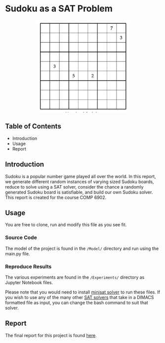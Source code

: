 # Sudoku as a SAT Problem #

<center> <img src="https://github.com/vin-nag/Sudoku-SAT/blob/master/Results/sudoku.png" alt="Unsolved Sudoku Grid" width="300px"/> </center>

## Table of Contents
* Introduction
* Usage
* Report

## Introduction
Sudoku is a popular number game played all over the world. In this report, we generate different random instances of varying sized Sudoku boards, reduce to solve using a SAT solver, consider the chance a randomly generated Sudoku board is satisfiable, and build our own Sudoku solver. This report is created for the course COMP 6902.

## Usage
You are free to clone, run and modify this file as you see fit. 

### Source Code
The model of the project is found in the `/Model/` directory and run using the main.py file. 

### Reproduce Results
The various experiments are found in the `/Experiments/` directory as Jupyter Notebook files. 

Please note that you would need to install [minisat solver](http://minisat.se/ "minisat") to run these files. If you wish to use any of the many other [SAT solvers](http://www.satcompetition.org/) that take in a DIMACS formatted file as input, you can change the bash command to suit that solver. 

## Report
The final report for this project is found [here](https://github.com/vin-nag/Sudoku-SAT/blob/master/WriteUps/6902_Report.pdf).


